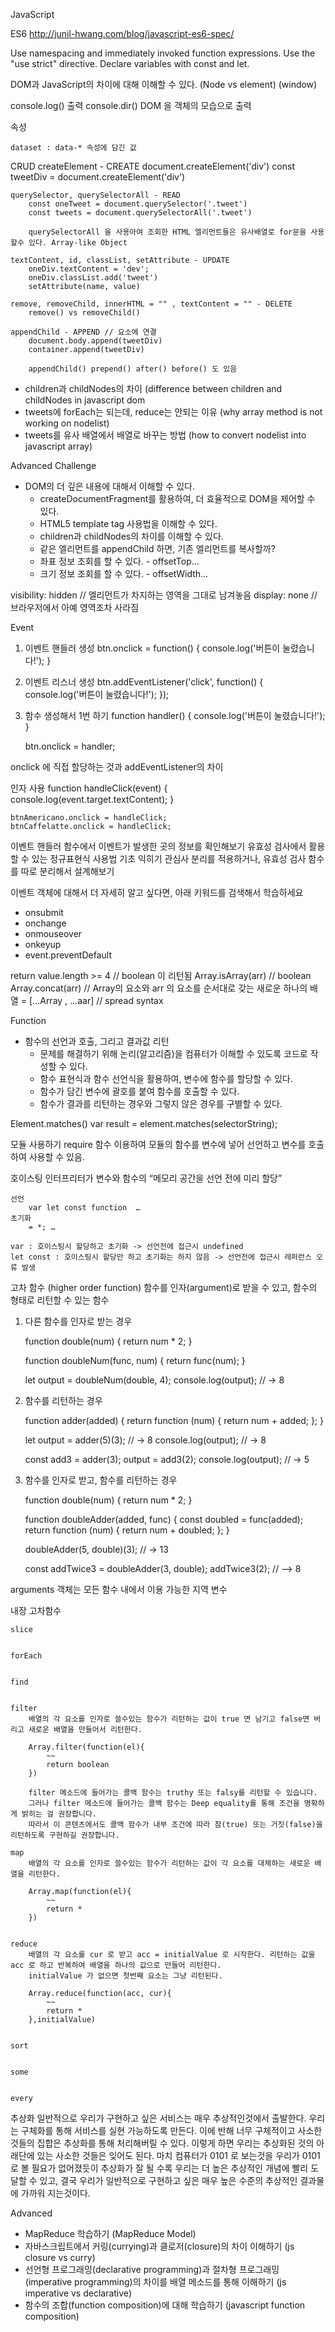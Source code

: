 JavaScript

ES6
http://junil-hwang.com/blog/javascript-es6-spec/

Use namespacing and immediately invoked function expressions.
Use the "use strict" directive.​
Declare variables with const and let.​


DOM과 JavaScript의 차이에 대해 이해할 수 있다. (Node vs element) (window)


console.log()
	출력
console.dir()
	DOM 을 객체의 모습으로 출력
	

속성

	dataset : data-* 속성에 담긴 값


CRUD
	createElement - CREATE
		document.createElement('div')
		const tweetDiv = document.createElement('div')

	querySelector, querySelectorAll - READ
		const oneTweet = document.querySelector('.tweet')
		const tweets = document.querySelectorAll('.tweet')
		
		querySelectorAll 을 사용아여 조회한 HTML 엘리먼트들은 유사배열로 for문을 사용할수 있다. Array-like Object

	textContent, id, classList, setAttribute - UPDATE
		oneDiv.textContent = 'dev';
		oneDiv.classList.add('tweet')
		setAttribute(name, value)

	remove, removeChild, innerHTML = "" , textContent = "" - DELETE
		remove() vs removeChild()

	appendChild - APPEND // 요소에 연결
		document.body.append(tweetDiv)
		container.append(tweetDiv)
		
		appendChild() prepend() after() before() 도 있음


* children과 childNodes의 차이 (difference between children and childNodes in javascript dom
* tweets에 forEach는 되는데, reduce는 안되는 이유 (why array method is not working on nodelist)
* tweets를 유사 배열에서 배열로 바꾸는 방법 (how to convert nodelist into javascript array)

Advanced Challenge
* DOM의 더 깊은 내용에 대해서 이해할 수 있다.
    * createDocumentFragment를 활용하여, 더 효율적으로 DOM을 제어할 수 있다.
    * HTML5 template tag 사용법을 이해할 수 있다.
    * children과 childNodes의 차이를 이해할 수 있다.
    * 같은 엘리먼트를 appendChild 하면, 기존 엘리먼트를 복사할까?
    * 좌표 정보 조회를 할 수 있다. - offsetTop...
    * 크기 정보 조회를 할 수 있다. - offsetWidth...


visibility: hidden // 엘리먼트가 차지하는 영역을 그대로 남겨놓음
display: none // 브라우저에서 아예 영역조차 사라짐



Event


1. 이벤트 핸들러 생성
	btn.onclick = function() {
		console.log('버튼이 눌렸습니다!');
	}

2. 이벤트 리스너 생성
	btn.addEventListener('click', function() {
		console.log('버튼이 눌렸습니다!');
	});

3. 함수 생성해서 1번 하기
	function handler() {
		console.log('버튼이 눌렸습니다!');
	}

	btn.onclick = handler;



onclick 에 직접 할당하는 것과 addEventListener의 차이



인자 사용
	function handleClick(event) {
		console.log(event.target.textContent);
	}

	btnAmericano.onclick = handleClick;
	btnCaffelatte.onclick = handleClick;



이벤트 핸들러 함수에서 이벤트가 발생한 곳의 정보를 확인해보기
유효성 검사에서 활용할 수 있는 정규표현식 사용법 기초 익히기 
관심사 분리를 적용하거나, 유효성 검사 함수를 따로 분리해서 설계해보기



이벤트 객체에 대해서 더 자세히 알고 싶다면, 아래 키워드를 검색해서 학습하세요
* onsubmit
* onchange
* onmouseover
* onkeyup
* event.preventDefault



return value.length >= 4 // boolean 이 리턴됨
Array.isArray(arr) // boolean
Array.concat(arr)	// Array의 요소와 arr 의 요소를 순서대로 갖는 새로운 하나의 배열
	= [...Array , …aar] // spread syntax





Function


* 함수의 선언과 호출, 그리고 결과값 리턴
    * 문제를 해결하기 위해 논리(알고리즘)을 컴퓨터가 이해할 수 있도록 코드로 작성할 수 있다.
    * 함수 표현식과 함수 선언식을 활용하여, 변수에 함수를 할당할 수 있다.
    * 함수가 담긴 변수에 괄호를 붙여 함수를 호출할 수 있다.
    * 함수가 결과를 리턴하는 경우와 그렇지 않은 경우를 구별할 수 있다.




Element.matches()
	var result = element.matches(selectorString);

모듈 사용하기
	require 함수 이용하여 모듈의 함수를 변수에 넣어 선언하고 변수를 호출하여 사용할 수 있음.



호이스팅
	인터프리터가 변수와 함수의 “메모리 공간을 선언 전에 미리 할당”

	선언
		var let const function  …
	초기화
		= *; …
	
	var : 호이스팅시 할당하고 초기화 -> 선언전에 접근시 undefined
	let const : 호이스팅시 할당만 하고 초기화는 하지 않음 -> 선언전에 접근시 레퍼런스 오류 발생




고차 함수 (higher order function)
	함수를 인자(argument)로 받을 수 있고, 함수의 형태로 리턴할 수 있는 함수


1. 다른 함수를 인자로 받는 경우

	function double(num) {
		return num * 2;
	}

	function doubleNum(func, num) {
		return func(num);
	}

	let output = doubleNum(double, 4);
	console.log(output); // -> 8


2. 함수를 리턴하는 경우

	function adder(added) {
		return function (num) {
			return num + added;
		};
	}

	let output = adder(5)(3); // -> 8
	console.log(output); // -> 8

	const add3 = adder(3);
	output = add3(2);
	console.log(output); // -> 5

3. 함수를 인자로 받고, 함수를 리턴하는 경우

	function double(num) {
		return num * 2;
	}

	function doubleAdder(added, func) {
		const doubled = func(added);
		return function (num) {
			return num + doubled;
		};
	}

	doubleAdder(5, double)(3); // -> 13

	const addTwice3 = doubleAdder(3, double);
	addTwice3(2); // --> 8





arguments 객체는 모든 함수 내에서 이용 가능한 지역 변수





내장 고차함수

	
	slice


	forEach


	find


	filter
		배열의 각 요소를 인자로 쓸수있는 함수가 리턴하는 값이 true 면 남기고 false면 버리고 새로운 배열을 만들어서 리턴한다.

		Array.filter(function(el){
			~~
			return boolean
		})

		filter 메소드에 들어가는 콜백 함수는 truthy 또는 falsy를 리턴할 수 있습니다.
		그러나 filter 메소드에 들어가는 콜백 함수는 Deep equality를 통해 조건을 명확하게 밝히는 걸 권장합니다.
		따라서 이 콘텐츠에서도 콜백 함수가 내부 조건에 따라 참(true) 또는 거짓(false)을 리턴하도록 구현하길 권장합니다.

	map
		배열의 각 요소를 인자로 쓸수있는 함수가 리턴하는 값이 각 요소를 대체하는 새로운 배열을 리턴한다.
	
		Array.map(function(el){
			~~
			return *
		})


	reduce
		배열의 각 요소를 cur 로 받고 acc = initialValue 로 시작한다. 리턴하는 값을 acc 로 하고 반복하여 배열을 하나의 값으로 만들어 리턴한다.
		initialValue 가 없으면 첫번째 요소는 그냥 리턴된다.

		Array.reduce(function(acc, cur){
			~~
			return *
		},initialValue)


	sort


	some


	every




추상화
	일반적으로 우리가 구현하고 싶은 서비스는 매우 추상적인것에서 출발한다.
	우리는 구체화를 통해 서비스를 실현 가능하도록 만든다.
	이에 반해 너무 구체적이고 사소한 것들의 집합은 추상화를 통해 처리해버릴 수 있다.
	이렇게 하면 우리는 추상화된 것의 아래단에 있는 사소한 것들은 잊어도 된다.
	마치 컴퓨터가 0101 로 보는것을 우리가 0101로 볼 필요가 없어졌듯이
	추상화가 잘 될 수록 우리는 더 높은 추상적인 개념에 빨리 도달할 수 있고,
	결국 우리가 일반적으로 구현하고 싶은 매우 높은 수준의 추상적인 결과물에 가까워 지는것이다.






Advanced
* MapReduce 학습하기 (MapReduce Model)
* 자바스크립트에서 커링(currying)과 클로저(closure)의 차이 이해하기 (js closure vs curry)
* 선언형 프로그래밍(declarative programming)과 절차형 프로그래밍(imperative programming)의 차이를 배열 메소드를 통해 이해하기 (js imperative vs declarative)
* 함수의 조합(function composition)에 대해 학습하기 (javascript function composition)
